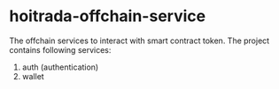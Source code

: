 # hoitrada-offchain-service
The offchain services to interact with smart contract token. The project contains following services:
1. auth (authentication)
2. wallet

